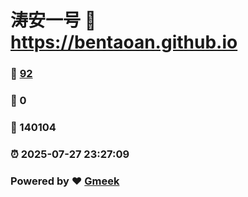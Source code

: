 # 涛安一号 :link: https://bentaoan.github.io 
### :page_facing_up: [92](https://bentaoan.github.io/tag.html) 
### :speech_balloon: 0 
### :hibiscus: 140104 
### :alarm_clock: 2025-07-27 23:27:09 
### Powered by :heart: [Gmeek](https://github.com/Meekdai/Gmeek)
